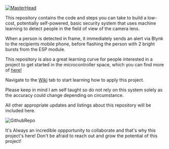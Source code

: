 [![MasterHead](https://github.com/tristanfivaz/ESP32-Cam-Home-Security/assets/42950803/e0823c34-acf9-47da-945a-cdf0f9f5e4e8)](https://github.com/tristanfivaz/ESP32-Cam-Home-Security/tree/main)

This repository contains the code and steps you can take to build a low-cost, potentially self-powered, basic security system that uses machine learning to detect people in the field of view of the camera lens.  
  
When a person is detected in frame, it immediately sends an alert via Blynk to the recipients mobile phone, before flashing the person with 2 bright bursts from the ESP module.  
  
This repository is also a great learning curve for people interested in a project to get started in the microcontroller space, which you can find more of [here!](https://github.com/tristanfivaz/Our-Living-Lab)  

Navigate to the [Wiki](https://github.com/tristanfivaz/ESP32-Cam-Home-Security/wiki/1:-Introduction) tab to start learning how to apply this project.  

Please keep in mind I am self taught so do not rely on this system solely as the accuracy could change depending on circumstance.  
  
All other appropriate updates and listings about this repository will be included here.  
  
![GithubRepo](https://github.com/tristanfivaz/ESP32-Cam-Home-Security/assets/42950803/67b58e91-3060-457b-89d0-459c2bc4872f)  

It's Always an incredible oppportunity to collaborate and that's why this project's here! Don't be afraid to reach out and grow the potential of this project!  
